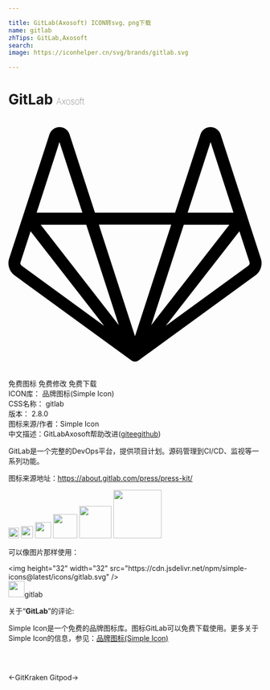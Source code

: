 ```yaml
---

title: GitLab(Axosoft) ICON转svg、png下载
name: gitlab
zhTips: GitLab,Axosoft
search: 
image: https://iconhelper.cn/svg/brands/gitlab.svg

---
```


# GitLab  <small style="font-size: 60%;font-weight: 100">Axosoft</small>

<div id="svg" class="svg-wrap">
<svg role="img" xmlns="http://www.w3.org/2000/svg" viewBox="0 0 24 24"><title>GitLab icon</title><path d="M4.844.904a1.007 1.007 0 00-.955.692l-2.53 7.783c0 .007-.005.012-.007.02L.07 13.335a1.437 1.437 0 00.522 1.607l11.072 8.045a.566.566 0 00.67-.004l11.074-8.04a1.436 1.436 0 00.522-1.61l-1.26-3.867a.547.547 0 00-.031-.104l-2.526-7.775a1.004 1.004 0 00-.957-.684.987.987 0 00-.949.69l-2.406 7.408H8.203l-2.41-7.408a.987.987 0 00-.943-.69h-.006zm-.006 1.42l2.174 6.678H2.674l2.164-6.678zm14.328 0l2.168 6.678h-4.342l2.174-6.678zm-10.594 7.81h6.862l-2.15 6.618L12 20.693 8.572 10.135zm-5.515.005h4.322l3.086 9.5-7.408-9.5zm13.568 0h4.326l-6.703 8.588-.709.914 2.959-9.108.127-.394zM2.1 10.762l6.978 8.947-7.818-5.682a.305.305 0 01-.112-.341l.952-2.924zm19.8 0l.952 2.922a.305.305 0 01-.11.341v.002l-7.82 5.68.025-.035 6.953-8.91Z"/></svg>
</div>
<detail full-name='gitlab'></detail>

<div class="detail-page">
<p>
<span><span class="badge-success badge">免费图标</span> <span class="badge-success badge">免费修改</span>  <span class="badge-success badge">免费下载</span> </span>
<br/>
<span>
ICON库：
<span class="badge-secondary badge">品牌图标(Simple Icon)</span> 
</span>
<br/>
<span>
CSS名称：
<span class="badge-secondary badge">gitlab</span> 
</span>

<br/>
<span>
版本：
<span class="badge-secondary badge">2.8.0</span> 
</span>
<br/>
<span>图标来源/作者：<span class="badge-light badge">Simple Icon</span></span> 
<br/>
<span class="zh-detail">中文描述：<span class="badge-primary badge">GitLab</span><span class="badge-primary badge">Axosoft</span><span class="help-link"><span>帮助改进</span>(<a href="https://gitee.com/liuwave/icon-helper/edit/master/json/brands/gitlab.json" target="_blank" rel="noopener noreferrer">gitee</a><a href="https://github.com/liuwave/icon-helper/edit/master/json/brands/gitlab.json" target="_blank" rel="noopener noreferrer">github</a></span>)</span><br/>
</p>
</div><div class="description description alert alert-light"><p>GitLab是一个完整的DevOps平台，提供项目计划。源码管理到CI/CD、监视等一系列功能。</p><p>图标来源地址：<a href="https://about.gitlab.com/press/press-kit/" target="_blank" rel="noopener noreferrer">https://about.gitlab.com/press/press-kit/</a></p></div>
<div class="alert alert-dark">
<img height="21" width="21" src="https://cdn.jsdelivr.net/npm/simple-icons@latest/icons/gitlab.svg" />
<img height="24" width="24" src="https://cdn.jsdelivr.net/npm/simple-icons@latest/icons/gitlab.svg" />
<img height="32" width="32" src="https://cdn.jsdelivr.net/npm/simple-icons@latest/icons/gitlab.svg" />
<img height="48" width="48" src="https://cdn.jsdelivr.net/npm/simple-icons@latest/icons/gitlab.svg" />
<img height="64" width="64" src="https://cdn.jsdelivr.net/npm/simple-icons@latest/icons/gitlab.svg" />
<img height="96" width="96" src="https://cdn.jsdelivr.net/npm/simple-icons@latest/icons/gitlab.svg" />

</div>
<div>
  <p>可以像图片那样使用：    
  </p>
  <div class="alert alert-primary" style="font-size: 14px">
    &lt;img height="32" width="32" src="https://cdn.jsdelivr.net/npm/simple-icons@latest/icons/gitlab.svg" /&gt;
    <copy-btn content='<img height="32" width="32" src="https://cdn.jsdelivr.net/npm/simple-icons@latest/icons/gitlab.svg" />'></copy-btn>
  </div>
  <div class="alert alert-secondary">
    <img height="32" width="32" src="https://cdn.jsdelivr.net/npm/simple-icons@latest/icons/gitlab.svg" />gitlab
    <copy-btn content="gitlab" btn-title="复制图标名称"></copy-btn>
  </div>
</div>
<div class="icon-detail__container">
<p>关于“<b>GitLab</b>”的评论:</p>
</div>
<Vssue title="关于“GitLab”的评论" />
<div><p>Simple Icon是一个免费的品牌图标库。图标GitLab可以免费下载使用。更多关于  Simple Icon的信息，参见：<a target="_blank" href="https://iconhelper.cn/brands.html">品牌图标(Simple Icon)</a>
</p></div>


<div style="padding:2rem 0 " class="page-nav"><p class="inner"><span class="prev">←<router-link to="/icon/gitkraken.html">GitKraken</router-link></span> <span class="next"><router-link to="/icon/gitpod.html">Gitpod</router-link>→</span></p></div>
